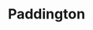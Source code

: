 ---
title: Paddington
description: '“A wise bear always keeps a marmalade sandwich in his hat in case of emergency.”'
icon: '<i class="fas fa-bread-slice"></i>'
---